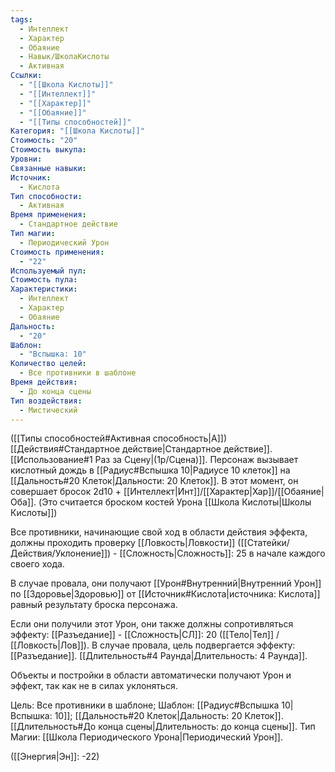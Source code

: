 ```yaml
---
tags:
  - Интеллект
  - Характер
  - Обаяние
  - Навык/ШколаКислоты
  - Активная
Ссылки:
  - "[[Школа Кислоты]]"
  - "[[Интеллект]]"
  - "[[Характер]]"
  - "[[Обаяние]]"
  - "[[Типы способностей]]"
Категория: "[[Школа Кислоты]]"
Стоимость: "20"
Стоимость выкупа: 
Уровни: 
Связанные навыки: 
Источник:
  - Кислота
Тип способности:
  - Активная
Время применения:
  - Стандартное действие
Тип магии:
  - Периодический Урон
Стоимость применения:
  - "22"
Используемый пул: 
Стоимость пула: 
Характеристики:
  - Интеллект
  - Характер
  - Обаяние
Дальность:
  - "20"
Шаблон:
  - "Вспышка: 10"
Количество целей:
  - Все противники в шаблоне
Время действия:
  - До конца сцены
Тип воздействия:
  - Мистический
---
```

([[Типы способностей#Активная способность|А]]) [[Действия#Стандартное действие|Стандартное действие]]. [[Использование#1 Раз за Сцену|(1р/Сцена)]]. Персонаж вызывает кислотный дождь в [[Радиус#Вспышка 10|Радиусе 10 клеток]] на [[Дальность#20 Клеток|Дальности: 20 Клеток]]. В этот момент, он совершает бросок 2d10 + [[Интеллект|Инт]]/[[Характер|Хар]]/[[Обаяние|Оба]]. 
(Это считается броском костей Урона [[Школа Кислоты|Школы Кислоты]])

Все противники, начинающие свой ход в области действия эффекта, должны проходить проверку [[Ловкость|Ловкости]] ([[Статейки/Действия/Уклонение]]) - [[Сложность|Сложность]]: 25 в начале каждого своего хода.

В случае провала, они получают [[Урон#Внутренний|Внутренний Урон]] по [[Здоровье|Здоровью]] от [[Источник#Кислота|источника: Кислота]] равный результату броска персонажа. 

Если они получили этот Урон, они также должны сопротивляться эффекту: [[Разъедание]] - [[Сложность|СЛ]]: 20 ([[Тело|Тел]] / [[Ловкость|Лов]]). В случае провала, цель подвергается эффекту: [[Разъедание]]. [[Длительность#4 Раунда|Длительность: 4 Раунда]].

Объекты и постройки в области автоматически получают Урон и эффект, так как не в силах уклоняться. 

Цель: Все противники в шаблоне; Шаблон: [[Радиус#Вспышка 10|Вспышка: 10]]; [[Дальность#20 Клеток|Дальность: 20 Клеток]]. [[Длительность#До конца сцены|Длительность: до конца сцены]]. Тип Магии: [[Школа Периодического Урона|Периодический Урон]].

([[Энергия|Эн]]: -22)